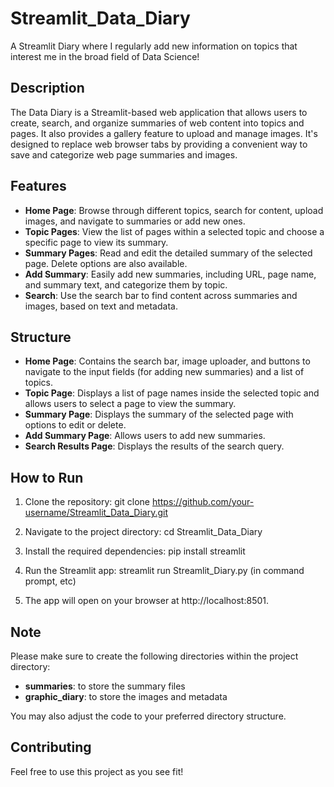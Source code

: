 # Streamlit_Data_Diary

A Streamlit Diary where I regularly add new information on topics that interest me in the broad field of Data Science!

## Description

The Data Diary is a Streamlit-based web application that allows users to create, search, and organize summaries of web content into topics and pages. It also provides a gallery feature to upload and manage images. It's designed to replace web browser tabs by providing a convenient way to save and categorize web page summaries and images.

## Features

- **Home Page**: Browse through different topics, search for content, upload images, and navigate to summaries or add new ones.
- **Topic Pages**: View the list of pages within a selected topic and choose a specific page to view its summary.
- **Summary Pages**: Read and edit the detailed summary of the selected page. Delete options are also available.
- **Add Summary**: Easily add new summaries, including URL, page name, and summary text, and categorize them by topic.
- **Search**: Use the search bar to find content across summaries and images, based on text and metadata.


## Structure

- **Home Page**: Contains the search bar, image uploader, and buttons to navigate to the input fields (for adding new summaries) and a list of topics.
- **Topic Page**: Displays a list of page names inside the selected topic and allows users to select a page to view the summary.
- **Summary Page**: Displays the summary of the selected page with options to edit or delete.
- **Add Summary Page**: Allows users to add new summaries.
- **Search Results Page**: Displays the results of the search query.


## How to Run

1. Clone the repository:
   git clone https://github.com/your-username/Streamlit_Data_Diary.git

2. Navigate to the project directory:
   cd Streamlit_Data_Diary

3. Install the required dependencies:
   pip install streamlit

4. Run the Streamlit app:
   streamlit run Streamlit_Diary.py (in command prompt, etc)

5. The app will open on your browser at http://localhost:8501.

## Note

Please make sure to create the following directories within the project directory:
- **summaries**: to store the summary files
- **graphic_diary**: to store the images and metadata

You may also adjust the code to your preferred directory structure.

## Contributing

Feel free to use this project as you see fit!
